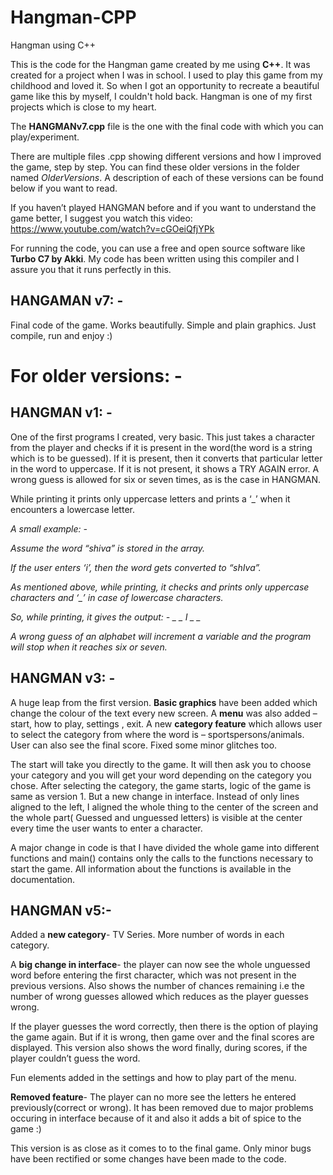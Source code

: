 # Hangman-CPP
Hangman using C++
  
This is the code for the Hangman game created by me using **C++**. It was created for a project when I was in school. I used to play this game from my childhood and loved it. So when I got an opportunity to recreate a beautiful game like this by myself, I couldn't hold back. Hangman is one of my first projects which is close to my heart.

The **HANGMANv7.cpp** file is the one with the final code with which you can play/experiment.

There are multiple files .cpp showing different versions and how I improved the game, step by step. You can find these older versions in the folder named *OlderVersions*. A description of each of these versions can be found below if you want to read.

If you haven’t played HANGMAN before and if you want to understand the game better, I suggest you watch this video: https://www.youtube.com/watch?v=cGOeiQfjYPk

For running the code, you can use a free and open source software like **Turbo C7 by Akki**. My code has been written using this compiler and I assure you that it runs perfectly in this.

## HANGAMAN v7: -
Final code of the game. Works beautifully. Simple and plain graphics. Just compile, run and enjoy :)

# For older versions: -

## HANGMAN v1: - 
One of the first programs I created, very basic. This just takes a character from the player and checks if it is present in the word(the word is a string which is to be guessed). If it is present, then it converts that particular letter in the word to uppercase. If it is not present, it shows a TRY AGAIN error. A wrong guess is allowed for six or seven times, as is the case in HANGMAN.

While printing it prints only uppercase letters and prints a ‘_’ when it encounters a lowercase letter. 

*A small example: -*

*Assume the word “shiva” is stored in the array.*

*If the user enters ‘i’, then the word gets converted to “shIva”.*

*As mentioned above, while printing, it checks and prints only uppercase characters and ‘_’ in case of lowercase characters.*

*So, while printing, it gives the output: - _ _ I _ _*

*A wrong guess of an alphabet will increment a variable and the program will stop when it reaches six or seven.*

## HANGMAN v3: -
A huge leap from the first version. **Basic graphics** have been added which change the colour of the text every new screen. A **menu** was also added – start, how to play, settings , exit. A new **category feature** which allows user to select the category from where the word is – sportspersons/animals. User can also see the final score. Fixed some minor glitches too.

The start will take you directly to the game. It will then ask you to choose your category and you will get your word depending on the category you chose. After selecting the category, the game starts, logic of the game is same as version 1. But a new change in interface. Instead of only lines aligned to the left, I aligned the whole thing to the center of the screen and the whole part( Guessed and unguessed letters) is visible at the center every time the user wants to enter a character.

A major change in code is that I have divided the whole game into different functions and main() contains only the calls to the functions necessary to start the game. All information about the functions is available in the documentation.

## HANGMAN v5:-
Added a **new category**- TV Series. More number of words in each category.

A **big change in interface**- the player can now see the whole unguessed word before entering the first character, which was not present in the previous versions. Also shows the number of chances remaining i.e the number of wrong guesses allowed which reduces as the player guesses wrong.

If the player guesses the word correctly, then there is the option of playing the game again. But if it is wrong, then game over and the final scores are displayed.
This version also shows the word finally, during scores, if the player couldn’t guess the word. 

Fun elements added in the settings and how to play part of the menu.

**Removed feature**- The player can no more see the letters he entered previously(correct or wrong). It has been removed due to major problems occuring in interface because of it and also it adds a bit of spice to the game :)

This version is as close as it comes to to the final game. Only minor bugs have been rectified or some changes have been made to the code.
